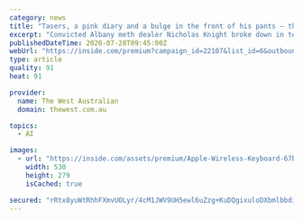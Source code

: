 ```yaml
---
category: news
title: "Tasers, a pink diary and a bulge in the front of his pants — the inside story of an Albany meth dealer’s violent run-ins with police"
excerpt: "Convicted Albany meth dealer Nicholas Knight broke down in tears in court last week as he was sentenced to prison in a hearing that revealed dramatic details of his violent run-ins with police."
publishedDateTime: 2020-07-28T09:45:00Z
webUrl: "https://inside.com/premium?campaign_id=22107&list_id=6&outbound_id=---OUTBOUND-ID---&section_id=---SECTION-ID---&subscriber_token=---SUBSCRIBER-TOKEN---"
type: article
quality: 91
heat: 91

provider:
  name: The West Australian
  domain: thewest.com.au

topics:
  - AI

images:
  - url: "https://inside.com/assets/premium/Apple-Wireless-Keyboard-67b8a74f24a75b5820438684126c96b23f37140ad901a75487ba8db6f2686f8a.png"
    width: 530
    height: 279
    isCached: true

secured: "rRtx8yuWtRhhFXmvUOLyr/4cM1JWV9UH5ewl6uZzg+KuDQgixuloDXbmlbbdiVWKdC5GoT/nAv552h61YT8CM5bKAQmRH6IsUpeCNFz9n4LwA8aahWiiRzMKWPgVp4vK6U//0gmrwoVNhUjWH3CVZSo3fFHJY/jRcLAMAOi8yue7NfU61uyYxzraIm0+oR/h8VsJ+1unjNM825accNrl6zTyMJb+I42W80je8jxZ0mdKK/Njwin1Olyun3tTNX+dXjF8MNEEi4Wl4FeojwoEJW7hvMFHsHRdADhgNSo3mD4h4IcatRCfYQGl+ksVkPBQiHYzELEdNlj4zzzH/IxAjA==;CeuzO3GtBvpdqYF10DyfXg=="
---
```


